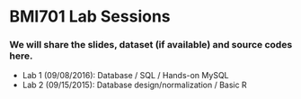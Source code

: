 # BMI701 Lab Sessions

### We will share the slides, dataset (if available) and source codes here.

- Lab 1 (09/08/2016): Database / SQL / Hands-on MySQL
- Lab 2 (09/15/2015): Database design/normalization / Basic R

